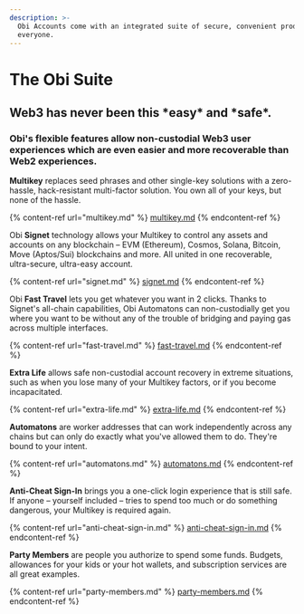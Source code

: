 ```yaml
---
description: >-
  Obi Accounts come with an integrated suite of secure, convenient products for
  everyone.
---
```


# The Obi Suite

## Web3 has never been this \*easy\* and \*safe\*.

### Obi's flexible features allow non-custodial Web3 user experiences which are even easier and more recoverable than Web2 experiences.

**Multikey** replaces seed phrases and other single-key solutions with a zero-hassle, hack-resistant multi-factor solution. You own all of your keys, but none of the hassle.

{% content-ref url="multikey.md" %}
[multikey.md](multikey.md)
{% endcontent-ref %}

Obi **Signet** technology allows your Multikey to control any assets and accounts on any blockchain – EVM (Ethereum), Cosmos, Solana, Bitcoin, Move (Aptos/Sui) blockchains and more. All united in one recoverable, ultra-secure, ultra-easy account.

{% content-ref url="signet.md" %}
[signet.md](signet.md)
{% endcontent-ref %}

Obi **Fast Travel** lets you get whatever you want in 2 clicks. Thanks to Signet's all-chain capabilities, Obi Automatons can non-custodially get you where you want to be without any of the trouble of bridging and paying gas across multiple interfaces.

{% content-ref url="fast-travel.md" %}
[fast-travel.md](fast-travel.md)
{% endcontent-ref %}

**Extra Life** allows safe non-custodial account recovery in extreme situations, such as when you lose many of your Multikey factors, or if you become incapacitated.

{% content-ref url="extra-life.md" %}
[extra-life.md](extra-life.md)
{% endcontent-ref %}

**Automatons** are worker addresses that can work independently across any chains but can only do exactly what you've allowed them to do. They're bound to your intent.

{% content-ref url="automatons.md" %}
[automatons.md](automatons.md)
{% endcontent-ref %}

**Anti-Cheat Sign-In** brings you a one-click login experience that is still safe. If anyone – yourself included – tries to spend too much or do something dangerous, your Multikey is required again.

{% content-ref url="anti-cheat-sign-in.md" %}
[anti-cheat-sign-in.md](anti-cheat-sign-in.md)
{% endcontent-ref %}

**Party Members** are people you authorize to spend some funds. Budgets, allowances for your kids or your hot wallets, and subscription services are all great examples.

{% content-ref url="party-members.md" %}
[party-members.md](party-members.md)
{% endcontent-ref %}

